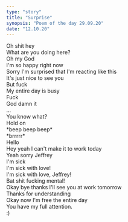 ```yaml
---
type: "story"
title: "Surprise"
synopsis: "Poem of the day 29.09.20"
date: "12.10.20"
---
```

Oh shit hey \
What are you doing here? \
Oh my God \
I'm so happy right now \
Sorry I'm surprised that I'm reacting like this \
It's just nice to see you \
But fuck \
My entire day is busy \
Fuck \
God damn it \
... \
You know what? \
Hold on \
\*beep beep beep\* \
\*brrrrr\* \
Hello \
Hey yeah I can't make it to work today \
Yeah sorry Jeffrey \
I'm sick \
I'm sick with love! \
I'm sick with love, Jeffrey! \
Bat shit fucking mental! \
Okay bye thanks I'll see you at work tomorrow \
Thanks for understanding \
Okay now I'm free the entire day \
You have my full attention. \
:)